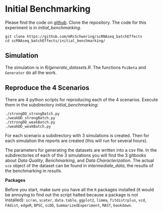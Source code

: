 # Initial Benchmarking

Please find the code on [github](https://github.com/mRcSchwering/scRNAseq_batchEffects/tree/master/batchEffect_explo).
Clone the repository.
The code for this experiment is in *initial_benchmarking*.

    git clone https://github.com/mRcSchwering/scRNAseq_batchEffects
    cd scRNAseq_batchEffects/initial_benchmarking/


## Simulation

The simulation is in *R/generate_datasets.R*.
The functions `PoiBeta` and `Generator` do all the work.

## Reproduce the 4 Scenarios

There are 4 python scripts for reproducing each of the 4 scenarios.
Execute them in the subdirectory *initial_benchmarking*:

    ./strongDD_strongBatch.py
    ./weakDD_strongBatch.py
    ./strongDD_weakBatch.py
    ./weakDD_weakBatch.py

For each scenario a subdirectory with 3 simulations is created.
Then for each simulation the reports are created (this will run for several hours).

The parameters for generating the datasets are written into a csv file.
In the subdirectories of each of the 3 simulations you will find the 3 gitbooks about *Data Quality*, *Benchmarking*, and *Data Characterization*.
The actual `sce` object of the dataset can be found in *intermediate_data*, the results of the benchmarking in *results*.

**Packages**

Before you start, make sure you have all the `R` packages installed (it would be annoying to find out the script halted because a package is not installed):
`scran`, `scater`, `data.table`, `ggplot2`, `limma`, `fitdistrplus`, `vcd`, `FAdist`, `edgeR`, `BPSC`, `scDD`, `SummarizedExperiment`, `MAST`, `bookdown`.
